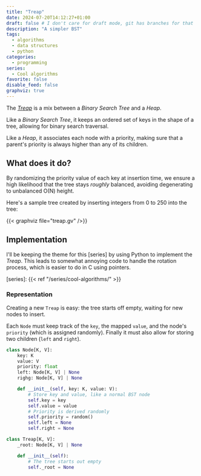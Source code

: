 ```yaml
---
title: "Treap"
date: 2024-07-20T14:12:27+01:00
draft: false # I don't care for draft mode, git has branches for that
description: "A simpler BST"
tags:
  - algorithms
  - data structures
  - python
categories:
  - programming
series:
  - Cool algorithms
favorite: false
disable_feed: false
graphviz: true
---
```


The [_Treap_][wiki] is a mix between a _Binary Search Tree_ and a _Heap_.

Like a _Binary Search Tree_, it keeps an ordered set of keys in the shape of a
tree, allowing for binary search traversal.

Like a _Heap_, it associates each node with a priority, making sure that a
parent's priority is always higher than any of its children.

[wiki]: https://en.wikipedia.org/wiki/Treap

<!--more-->

## What does it do?

By randomizing the priority value of each key at insertion time, we ensure a
high likelihood that the tree stays _roughly_ balanced, avoiding degenerating to
unbalanced O(N) height.

Here's a sample tree created by inserting integers from 0 to 250 into the tree:

{{< graphviz file="treap.gv" />}}

## Implementation

I'll be keeping the theme for this [series] by using Python to implement the
_Treap_. This leads to somewhat annoying code to handle the rotation process,
which is easier to do in C using pointers.

[series]: {{< ref "/series/cool-algorithms/" >}}

### Representation

Creating a new `Treap` is easy: the tree starts off empty, waiting for new nodes
to insert.

Each `Node` must keep track of the `key`, the mapped `value`, and the node's
`priority` (which is assigned randomly). Finally it must also allow for storing
two children (`left` and `right`).

```python
class Node[K, V]:
    key: K
    value: V
    priority: float
    left: Node[K, V] | None
    righg: Node[K, V] | None

    def __init__(self, key: K, value: V):
        # Store key and value, like a normal BST node
        self.key = key
        self.value = value
        # Priority is derived randomly
        self.priority = random()
        self.left = None
        self.right = None

class Treap[K, V]:
    _root: Node[K, V] | None

    def __init__(self):
        # The tree starts out empty
        self._root = None
```
